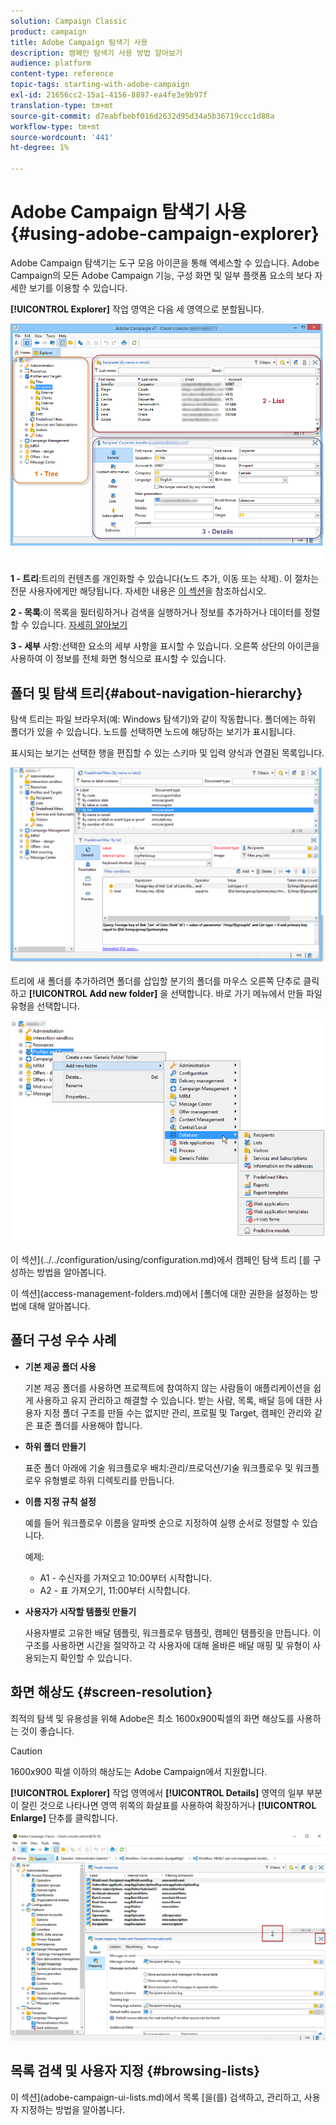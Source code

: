 ```yaml
---
solution: Campaign Classic
product: campaign
title: Adobe Campaign 탐색기 사용
description: 캠페인 탐색기 사용 방법 알아보기
audience: platform
content-type: reference
topic-tags: starting-with-adobe-campaign
exl-id: 21656cc2-15a1-4156-8897-ea4fe3e9b97f
translation-type: tm+mt
source-git-commit: d7eabfbebf016d2632d95d34a5b36719ccc1d88a
workflow-type: tm+mt
source-wordcount: '441'
ht-degree: 1%

---
```



# Adobe Campaign 탐색기 사용 {#using-adobe-campaign-explorer}

Adobe Campaign 탐색기는 도구 모음 아이콘을 통해 액세스할 수 있습니다. Adobe Campaign의 모든 Adobe Campaign 기능, 구성 화면 및 일부 플랫폼 요소의 보다 자세한 보기를 이용할 수 있습니다.

**[!UICONTROL Explorer]** 작업 영역은 다음 세 영역으로 분할됩니다.

![](assets/s_ncs_user_navigation.png)

**1 - 트리**:트리의 컨텐츠를 개인화할 수 있습니다(노드 추가, 이동 또는 삭제). 이 절차는 전문 사용자에게만 해당됩니다. 자세한 내용은 [이 섹션](#about-navigation-hierarchy)을 참조하십시오.

**2 - 목록**:이 목록을 필터링하거나 검색을 실행하거나 정보를 추가하거나 데이터를 정렬할 수 있습니다. [자세히 알아보기](adobe-campaign-ui-lists.md)

**3 - 세부** 사항:선택한 요소의 세부 사항을 표시할 수 있습니다. 오른쪽 상단의 아이콘을 사용하여 이 정보를 전체 화면 형식으로 표시할 수 있습니다.

## 폴더 및 탐색 트리{#about-navigation-hierarchy}

탐색 트리는 파일 브라우저(예: Windows 탐색기)와 같이 작동합니다. 폴더에는 하위 폴더가 있을 수 있습니다. 노드를 선택하면 노드에 해당하는 보기가 표시됩니다.

표시되는 보기는 선택한 행을 편집할 수 있는 스키마 및 입력 양식과 연결된 목록입니다.

![](assets/d_ncs_integration_navigation.png)

트리에 새 폴더를 추가하려면 폴더를 삽입할 분기의 폴더를 마우스 오른쪽 단추로 클릭하고 **[!UICONTROL Add new folder]** 을 선택합니다. 바로 가기 메뉴에서 만들 파일 유형을 선택합니다.

![](assets/d_ncs_integration_navigation_create.png)

이 섹션](../../configuration/using/configuration.md)에서 캠페인 탐색 트리 [를 구성하는 방법을 알아봅니다.

이 섹션](access-management-folders.md)에서 [폴더에 대한 권한을 설정하는 방법에 대해 알아봅니다.

## 폴더 구성 우수 사례

* **기본 제공 폴더 사용**

   기본 제공 폴더를 사용하면 프로젝트에 참여하지 않는 사람들이 애플리케이션을 쉽게 사용하고 유지 관리하고 해결할 수 있습니다. 받는 사람, 목록, 배달 등에 대한 사용자 지정 폴더 구조를 만들 수는 없지만 관리, 프로필 및 Target, 캠페인 관리와 같은 표준 폴더를 사용해야 합니다.

* **하위 폴더 만들기**

   표준 폴더 아래에 기술 워크플로우 배치:관리/프로덕션/기술 워크플로우 및 워크플로우 유형별로 하위 디렉토리를 만듭니다.

* **이름 지정 규칙 설정**

   예를 들어 워크플로우 이름을 알파벳 순으로 지정하여 실행 순서로 정렬할 수 있습니다.

   예제:

   * A1 - 수신자를 가져오고 10:00부터 시작합니다.
   * A2 - 표 가져오기, 11:00부터 시작합니다.

* **사용자가 시작할 템플릿 만들기**

   사용자별로 고유한 배달 템플릿, 워크플로우 템플릿, 캠페인 템플릿을 만듭니다. 이 구조를 사용하면 시간을 절약하고 각 사용자에 대해 올바른 배달 매핑 및 유형이 사용되는지 확인할 수 있습니다.

## 화면 해상도 {#screen-resolution}

최적의 탐색 및 유용성을 위해 Adobe은 최소 1600x900픽셀의 화면 해상도를 사용하는 것이 좋습니다.

>[!CAUTION]
>
>1600x900 픽셀 이하의 해상도는 Adobe Campaign에서 지원합니다.

**[!UICONTROL Explorer]** 작업 영역에서 **[!UICONTROL Details]** 영역의 일부 부분이 잘린 것으로 나타나면 영역 위쪽의 화살표를 사용하여 확장하거나 **[!UICONTROL Enlarge]** 단추를 클릭합니다.

![](assets/s_ncs_user_resolution.png)

## 목록 검색 및 사용자 지정 {#browsing-lists}

이 섹션](adobe-campaign-ui-lists.md)에서 목록 [을(를) 검색하고, 관리하고, 사용자 지정하는 방법을 알아봅니다.
